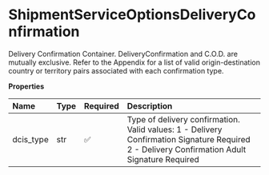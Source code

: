 # ShipmentServiceOptionsDeliveryConfirmation

Delivery Confirmation Container. DeliveryConfirmation and C.O.D. are mutually exclusive. Refer to the Appendix for a list of valid origin-destination country or territory pairs associated with each confirmation type.

**Properties**

| Name      | Type | Required | Description                                                                                                                                  |
| :-------- | :--- | :------- | :------------------------------------------------------------------------------------------------------------------------------------------- |
| dcis_type | str  | ✅       | Type of delivery confirmation. Valid values: 1 - Delivery Confirmation Signature Required 2 - Delivery Confirmation Adult Signature Required |

<!-- This file was generated by liblab | https://liblab.com/ -->
